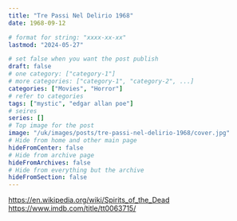 ```yaml
---
title: "Tre Passi Nel Delirio 1968"
date: 1968-09-12

# format for string: "xxxx-xx-xx"
lastmod: "2024-05-27"

# set false when you want the post publish
draft: false
# one category: ["category-1"]
# more categories: ["category-1", "category-2", ...]
categories: ["Movies", "Horror"]
# refer to categories
tags: ["mystic", "edgar allan poe"]
# seires
series: []
# Top image for the post
image: "/uk/images/posts/tre-passi-nel-delirio-1968/cover.jpg"
# Hide from home and other main page
hideFromCenter: false
# Hide from archive page
hideFromArchives: false
# Hide from everything but the archive
hideFromSection: false
---
```

https://en.wikipedia.org/wiki/Spirits_of_the_Dead
https://www.imdb.com/title/tt0063715/
<!--more-->